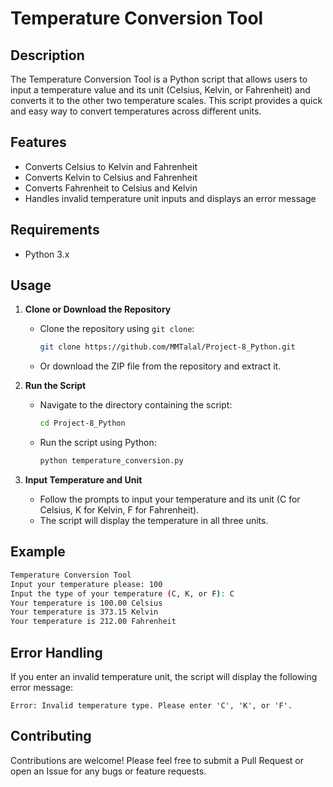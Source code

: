 # Temperature Conversion Tool

## Description
The Temperature Conversion Tool is a Python script that allows users to input a temperature value and its unit (Celsius, Kelvin, or Fahrenheit) and converts it to the other two temperature scales. This script provides a quick and easy way to convert temperatures across different units.

## Features
- Converts Celsius to Kelvin and Fahrenheit
- Converts Kelvin to Celsius and Fahrenheit
- Converts Fahrenheit to Celsius and Kelvin
- Handles invalid temperature unit inputs and displays an error message

## Requirements
- Python 3.x

## Usage
1. **Clone or Download the Repository**
   - Clone the repository using `git clone`:
     ```sh
     git clone https://github.com/MMTalal/Project-8_Python.git
     ```
   - Or download the ZIP file from the repository and extract it.

2. **Run the Script**
   - Navigate to the directory containing the script:
     ```sh
     cd Project-8_Python
     ```
   - Run the script using Python:
     ```sh
     python temperature_conversion.py
     ```

3. **Input Temperature and Unit**
   - Follow the prompts to input your temperature and its unit (C for Celsius, K for Kelvin, F for Fahrenheit).
   - The script will display the temperature in all three units.

## Example
```sh
Temperature Conversion Tool
Input your temperature please: 100
Input the type of your temperature (C, K, or F): C
Your temperature is 100.00 Celsius
Your temperature is 373.15 Kelvin
Your temperature is 212.00 Fahrenheit
```

## Error Handling
If you enter an invalid temperature unit, the script will display the following error message:
```
Error: Invalid temperature type. Please enter 'C', 'K', or 'F'.
```

## Contributing
Contributions are welcome! Please feel free to submit a Pull Request or open an Issue for any bugs or feature requests.

